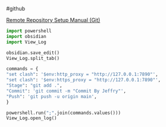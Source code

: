 #github 

[Remote Repository Setup Manual (Git)](Remote%20Repository%20Setup%20Manual%20(Git).md)

```python
import powershell
import obsidian
import View_Log

obsidian.save_edit()
View_Log.split_tab()

commands = {
"set clash": '$env:http_proxy = "http://127.0.0.1:7890"',
"set clash": '$env:https_proxy = "http://127.0.0.1:7890"',
"Stage": "git add .",
"Commit": 'git commit -m "Commit By Jeffry"',
"Push": 'git push -u origin main',
}

powershell.run(";".join(commands.values()))
View_Log.open_log()
```

